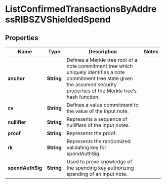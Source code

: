 

# ListConfirmedTransactionsByAddressRIBSZVShieldedSpend


## Properties

Name | Type | Description | Notes
------------ | ------------- | ------------- | -------------
**anchor** | **String** | Defines a Merkle tree root of a note commitment tree which uniquely identifies a note commitment tree state given the assumed security properties of the Merkle tree’s  hash function. | 
**cv** | **String** | Defines a value commitment to the value of the input note. | 
**nullifier** | **String** | Represents a sequence of nullifiers of the input notes. | 
**proof** | **String** | Represents the proof. | 
**rk** | **String** | Represents the randomized validating key for spendAuthSig. | 
**spendAuthSig** | **String** | Used to prove knowledge of the spending key authorizing spending of an input note. | 



